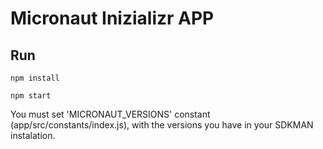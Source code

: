 # Micronaut Inizializr APP

## Run

```npm install```

```npm start```

You must set 'MICRONAUT_VERSIONS' constant (app/src/constants/index.js), with the versions you have in your SDKMAN instalation.